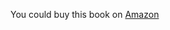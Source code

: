 You could buy this book on [Amazon](https://www.amazon.com/Design-Patterns-Elements-Reusable-Object-Oriented/dp/0201633612/ref=asc_df_0201633612/?tag=hyprod-20&linkCode=df0&hvadid=312280575053&hvpos=&hvnetw=g&hvrand=1980949577294978320&hvpone=&hvptwo=&hvqmt=&hvdev=c&hvdvcmdl=&hvlocint=&hvlocphy=9073456&hvtargid=pla-395340045790&psc=1)
